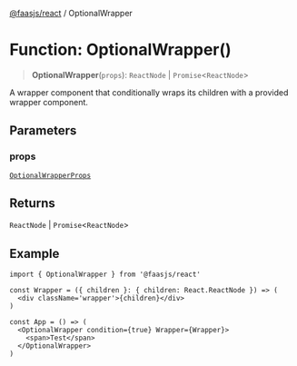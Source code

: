 [@faasjs/react](../README.md) / OptionalWrapper

# Function: OptionalWrapper()

> **OptionalWrapper**(`props`): `ReactNode` \| `Promise`\<`ReactNode`\>

A wrapper component that conditionally wraps its children with a provided wrapper component.

## Parameters

### props

[`OptionalWrapperProps`](../type-aliases/OptionalWrapperProps.md)

## Returns

`ReactNode` \| `Promise`\<`ReactNode`\>

## Example

```tsx
import { OptionalWrapper } from '@faasjs/react'

const Wrapper = ({ children }: { children: React.ReactNode }) => (
  <div className='wrapper'>{children}</div>
)

const App = () => (
  <OptionalWrapper condition={true} Wrapper={Wrapper}>
    <span>Test</span>
  </OptionalWrapper>
)
```
